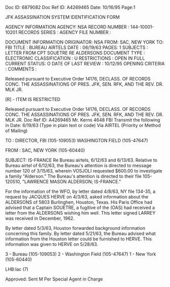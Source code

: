 Doc ID: 6879082 Doc Ref ID: A4269465 Date: 10/16/95
Page:1

JFK ASSASSINATION SYSTEM
IDENTIFICATION FORM

AGENCY INFORMATION
AGENCY: NSA
RECORD NUMBER : 144-10001-10201
RECORDS SERIES :
AGENCY FILE NUMBER :

DOCUMENT INFORMATION
ORIGINATOR: NSA
FROM: SAC, NEW YORK
TO: FBI
TITLE :
BUREAU AIRTELS
DATE : 06/19/63
PAGES: 1
SUBJECTS :
LETTER FROM CPT SOUETRE RE ALDERSONS
DOCUMENT TYPE : ELECTRONIC
CLASSIFICATION : U
RESTRICTIONS : OPEN IN FULL
CURRENT STATUS: O
DATE OF LAST REVIEW : 10/12/95
OPENING CRITERIA :
COMMENTS :

Released pursuant to Executive Order 14176, DECLASS. OF RECORDS CONC. THE ASSASSINATIONS OF PRES. JFK, SEN.
RFK, AND THE REV. DR. MLK JR.

[R] - ITEM IS RESTRICTED

Released pursuant to Executive Order 14176, DECLASS. OF RECORDS CONC. THE ASSASSINATIONS OF PRES. JFK,
SEN. RFK, AND THE REV. DR. MLK JR. Doc Ref ID: A4269465
Mr. Kerns 4648 FBI
Transmit the following in Date: 6/19/63
(Type in plain text or code)
Via AIRTEL
(Priority or Method of Mailing)

TO : DIRECTOR, FBI (105-109053)
WASHINGTON FIELD (105-47647)

FROM : SAC, NEW YORK (105-60440)

SUBJECT:
IS-FRANCE
Re Bureau airtels, 6/12/63 and 6/13/63.
Relative to Bureau airtel of 6/12/63, the
Bureau's attention is directed to message number 120 of
3/15/63, wherein VOSJOLI requested $600.00 to investigate
a family "Alderson." The Bureau's attention is directed
to their file 105-120510, "LAWRENCE MASON ALDERSON; IS-FRANCE."

For the information of the WFO, by letter
dated 4/8/63, NY file 134-35, a request by JACQUES HERVE on
4/3/63, asked information about the ALDERSONS of 5803 Burlinghen,
Houston, Texas. His Paris Office had advised that a Captain
SOUETRE, a fugitive of the (OAS) had received a letter from
the ALDERSONS wishing him well. This letter signed LARREY
was received in December, 1962.

By letter dated 5/3/63, Houston forwarded
background information concerning this family. By letter
dated 5/21/63, the Bureau advised what information from the
Houston letter could be furnished to HERVE. This information
was given to HERVE on 5/28/63.

3 - Bureau (105-109053)
2 - Washington Field (105-47647)
1 - New York (105-60440)

LHB:lac
(7)

Approved: Sent M Per
Special Agent in Charge
